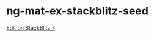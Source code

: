 # ng-mat-ex-stackblitz-seed

[Edit on StackBlitz ⚡️](https://stackblitz.com/edit/ng-mat-ex-stackblitz-seed)